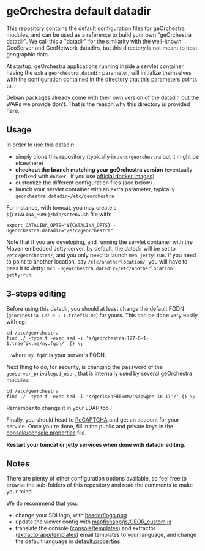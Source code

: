 # geOrchestra default datadir

This repository contains the default configuration files for geOrchestra modules, and can be used as a reference to build your own "geOrchestra datadir". We call this a "datadir" for the similarity with the well-known GeoServer and GeoNetwork datadirs, but this directory is not meant to host geographic data.

At startup, geOrchestra applications running inside a servlet container having the extra `georchestra.datadir` parameter, will initialize themselves with the configuration contained in the directory that this parameters points to.

Debian packages already come with their own version of the datadir, but the WARs we provide don't. 
That is the reason why this directory is provided here.


## Usage

In order to use this datadir:
 * simply clone this repository (typically in `/etc/georchestra` but it might be elsewhere)
 * **checkout the branch matching your geOrchestra version** (eventually prefixed with `docker-` if you use [official docker images](https://hub.docker.com/u/georchestra))
 * customize the different configuration files (see below)
 * launch your servlet container with an extra parameter, typically `georchestra.datadir=/etc/georchestra`

For instance, with tomcat, you may create a `${CATALINA_HOME}/bin/setenv.sh` file with:
```
export CATALINA_OPTS="${CATALINA_OPTS} -Dgeorchestra.datadir="/etc/georchestra"
```

Note that if you are developing, and running the servlet container with the Maven embedded Jetty server, by default, the datadir will be set to `/etc/georchestra/`, and you only need to launch `mvn jetty:run`. If you need to point to another location, say `/etc/anotherlocation/`, you will have to pass it to Jetty: `mvn -Dgeorchestra.datadir=/etc/anotherlocation jetty:run`.

## 3-steps editing

Before using this datadir, you should at least change the default FQDN (`georchestra-127-0-1-1.traefik.me`) for yours.
This can be done very easily with eg:
```
cd /etc/georchestra
find ./ -type f -exec sed -i 's/georchestra-127-0-1-1.traefik.me/my.fqdn/' {} \;
```
...where `my.fqdn` is your server's FQDN.


Next thing to do, for security, is changing the password of the `geoserver_privileged_user`, that is internally used by several geOrchestra modules:
```
cd /etc/georchestra
find ./ -type f -exec sed -i 's/gerlsSnFd6SmM/'$(pwgen 16 1)'/' {} \;
```
Remember to change it in your LDAP too !


Finally, you should head to [ReCAPTCHA](https://www.google.com/recaptcha/) and get an account for your service.
Once you're done, fill in the public and private keys in the [console/console.properties](console/console.properties) file.

**Restart your tomcat or jetty services when done with datadir editing**.


## Notes

There are plenty of other configuration options available, so feel free to browse the sub-folders of this repository and read the comments to make your mind.

We do recommend that you:
 * change your SDI logo, with [header/logo.png](header/logo.png)
 * update the viewer config with [mapfishapp/js/GEOR_custom.js](mapfishapp/js/GEOR_custom.js)
 * translate the console ([console/templates](console/templates)) and extractor ([extractorapp/templates](extractorapp/templates)) email templates to your language, and change the default language in [default.properties](./default.properties).

